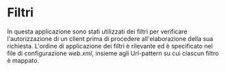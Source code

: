 # Filtri

In questa applicazione sono stati utilizzati dei filtri per
verificare l'autorizzazione di un client prima di procedere
all'elaborazione della sua richiesta.
L'ordine di applicazione dei filtri è rilevante ed è
specificato nel file di configurazione *web.xml*, insieme
agli Url-pattern su cui ciascun filtro è mappato.